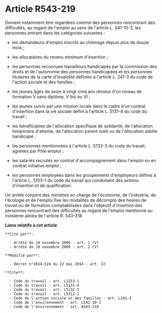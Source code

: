 # Article R543-219

Doivent notamment être regardées comme des personnes rencontrant des difficultés, au regard de l'emploi au sens de l'article
L. 541-10-3, les personnes entrant dans les catégories suivantes :

- les demandeurs d'emploi inscrits au chômage depuis plus de douze mois ;

- les allocataires du revenu minimum d'insertion ;

- les personnes reconnues travailleurs handicapés par la commission des droits et de l'autonomie des personnes handicapées et
les personnes titulaires de la carte d'invalidité définies à l'article L. 241-3 du code de l'action sociale et des familles ;

- les jeunes âgés de seize à vingt-cinq ans révolus d'un niveau de formation V sans diplôme, V bis ou VI ;

- les jeunes suivis par une mission locale dans le cadre d'un contrat d'insertion dans la vie sociale défini à l'article L.
5131-4 du code du travail ;

- les bénéficiaires de l'allocation spécifique de solidarité, de l'allocation temporaire d'attente, de l'allocation parent
isolé ou de l'allocation adulte handicapé ;

- les personnes mentionnées à l'article L. 5132-3 du code du travail, agréées par Pôle emploi ;

- les salariés recrutés en contrat d'accompagnement dans l'emploi ou en contrat initiative emploi ;

- les personnes employées dans les groupements d'employeurs définis à l'article L. 1253-1 du code du travail qui conduisent
des actions d'insertion et de qualification. 

Un arrêté conjoint des ministres en charge de l'économie, de l'industrie, de l'écologie et de l'emploi fixe les modalités de
décompte des heures de travail ou de formation comptabilisées dans l'objectif d'insertion des personnes rencontrant des
difficultés au regard de l'emploi mentionné au troisième alinéa de l'article R. 543-218.

**Liens relatifs à cet article**

	**Cité par**:

	  - Arrêté du 10 novembre 2009 - art. 1 (V)
	  - Arrêté du 10 novembre 2009 - art. 2 (V)

	**Modifié par**:

	  - Décret n°2014-524 du 22 mai 2014 - art. 22

	**Cite**:

	  - Code du travail - art. L1253-1
	  - Code du travail - art. L5131-4
	  - Code du travail - art. L5132-3
	  - Code du travail - art. L5312-1
	  - Code de l'action sociale et des familles - art. L241-3
	  - Code de l'environnement - art. L541-10-3
	  - Code de l'environnement - art. R543-218
